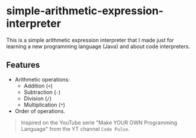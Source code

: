 # simple-arithmetic-expression-interpreter
This is a simple arithmetic expression interpreter that I made just for learning a new programming language (Java) and about code interpreters.


## Features
- Arithmetic operations:
  - Addition (`+`)
  - Subtraction (`-`)
  - Division (`/`)
  - Multiplication (`*`)
- Order of operations.


> Inspired on the YouTube serie "Make YOUR OWN Programming Language" from the YT channel `Code Pulse`.
